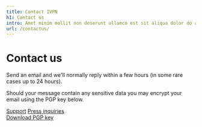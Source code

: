 ```yaml
---
title: Contact IVPN
h1: Contact us
intro: Amet minim mollit non deserunt ullamco est sit aliqua dolor do amet sint. Velit officia consequat duis enim velit mollit. Exercitation veniam consequat sunt nostrud amet.
url: /contactus/
---
```

# Contact us

Send an email and we'll normally reply within a few hours (in some rare cases up to 24 hours).

Should your message contain any sensitive data you may encrypt your email using  the PGP key below.

<p markdown="1">
    <a href="mailto: support@ivpn.net" class="cta cta--is-blue">Support</a>
    <a href="mailto: press@ivpn.net" class="cta cta--is-blue">Press inquiries</a>
    <br>
    <a href="/resources/support@ivpn.net(938BFC14).asc" class="cta ">Download PGP key</a>
    <br>
    <br>
</p>
